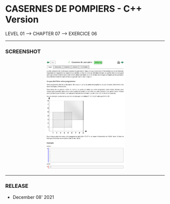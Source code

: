 # CASERNES DE POMPIERS - C++ Version
LEVEL 01 --> CHAPTER 07 --> EXERCICE 06

---
### **SCREENSHOT**

<div align="center">
    <img
        src="https://github.com/Ayckinn/CPP/blob/main/FRANCE_IOI/LEVEL_01/Chapter_07/06_casernes_pompiers/todo.png"
        alt="DEMO"
        style="width:50%">
</div>

---
### **RELEASE**

- December 08' 2021